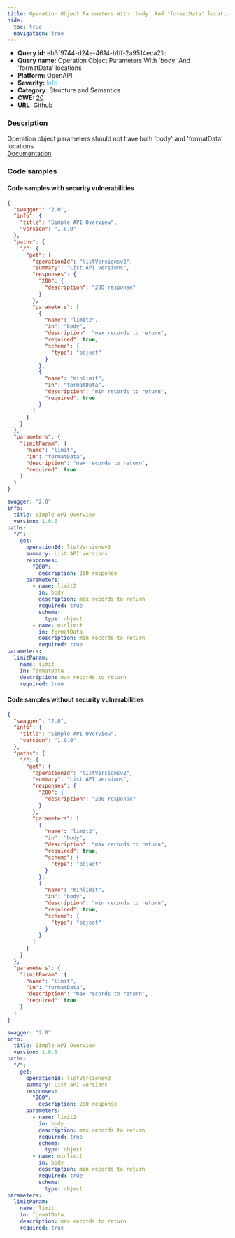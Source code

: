```yaml
---
title: Operation Object Parameters With 'body' And 'formatData' locations
hide:
  toc: true
  navigation: true
---
```


<style>
  .highlight .hll {
    background-color: #ff171742;
  }
  .md-content {
    max-width: 1100px;
    margin: 0 auto;
  }
</style>

-   **Query id:** eb3f9744-d24e-4614-b1ff-2a9514eca21c
-   **Query name:** Operation Object Parameters With 'body' And 'formatData' locations
-   **Platform:** OpenAPI
-   **Severity:** <span style="color:#5bc0de">Info</span>
-   **Category:** Structure and Semantics
-   **CWE:** <a href="https://cwe.mitre.org/data/definitions/20.html" onclick="newWindowOpenerSafe(event, 'https://cwe.mitre.org/data/definitions/20.html')">20</a>
-   **URL:** [Github](https://github.com/Checkmarx/kics/tree/master/assets/queries/openAPI/2.0/operation_object_parameters_with_body_and_formatdata)

### Description
Operation object parameters should not have both 'body' and 'formatData' locations<br>
[Documentation](https://swagger.io/specification/v2/#parameterObject)

### Code samples
#### Code samples with security vulnerabilities
```json title="Positive test num. 1 - json file" hl_lines="17"
{
  "swagger": "2.0",
  "info": {
    "title": "Simple API Overview",
    "version": "1.0.0"
  },
  "paths": {
    "/": {
      "get": {
        "operationId": "listVersionsv2",
        "summary": "List API versions",
        "responses": {
          "200": {
            "description": "200 response"
          }
        },
        "parameters": [
          {
            "name": "limit2",
            "in": "body",
            "description": "max records to return",
            "required": true,
            "schema": {
              "type": "object"
            }
          },
          {
            "name": "minlimit",
            "in": "formatData",
            "description": "min records to return",
            "required": true
          }
        ]
      }
    }
  },
  "parameters": {
    "limitParam": {
      "name": "limit",
      "in": "formatData",
      "description": "max records to return",
      "required": true
    }
  }
}

```
```yaml title="Positive test num. 2 - yaml file" hl_lines="13"
swagger: "2.0"
info:
  title: Simple API Overview
  version: 1.0.0
paths:
  "/":
    get:
      operationId: listVersionsv2
      summary: List API versions
      responses:
        "200":
          description: 200 response
      parameters:
        - name: limit2
          in: body
          description: max records to return
          required: true
          schema:
            type: object
        - name: minlimit
          in: formatData
          description: min records to return
          required: true
parameters:
  limitParam:
    name: limit
    in: formatData
    description: max records to return
    required: true

```


#### Code samples without security vulnerabilities
```json title="Negative test num. 1 - json file"
{
  "swagger": "2.0",
  "info": {
    "title": "Simple API Overview",
    "version": "1.0.0"
  },
  "paths": {
    "/": {
      "get": {
        "operationId": "listVersionsv2",
        "summary": "List API versions",
        "responses": {
          "200": {
            "description": "200 response"
          }
        },
        "parameters": [
          {
            "name": "limit2",
            "in": "body",
            "description": "max records to return",
            "required": true,
            "schema": {
              "type": "object"
            }
          },
          {
            "name": "minlimit",
            "in": "body",
            "description": "min records to return",
            "required": true,
            "schema": {
              "type": "object"
            }
          }
        ]
      }
    }
  },
  "parameters": {
    "limitParam": {
      "name": "limit",
      "in": "formatData",
      "description": "max records to return",
      "required": true
    }
  }
}

```
```yaml title="Negative test num. 2 - yaml file"
swagger: "2.0"
info:
  title: Simple API Overview
  version: 1.0.0
paths:
  "/":
    get:
      operationId: listVersionsv2
      summary: List API versions
      responses:
        "200":
          description: 200 response
      parameters:
        - name: limit2
          in: body
          description: max records to return
          required: true
          schema:
            type: object
        - name: minlimit
          in: body
          description: min records to return
          required: true
          schema:
            type: object
parameters:
  limitParam:
    name: limit
    in: formatData
    description: max records to return
    required: true

```
